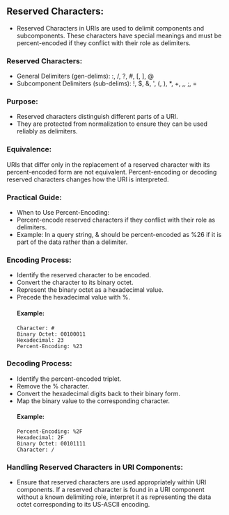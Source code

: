 ## Reserved Characters:
- Reserved Characters in URIs are used to delimit components and subcomponents. These characters have special meanings and must be percent-encoded if they conflict with their role as delimiters.

### Reserved Characters:
- General Delimiters (gen-delims): :, /, ?, #, [, ], @
- Subcomponent Delimiters (sub-delims): !, $, &, ', (, ), *, +, ,, ;, =
### Purpose:
- Reserved characters distinguish different parts of a URI.
- They are protected from normalization to ensure they can be used reliably as delimiters.
### Equivalence:
URIs that differ only in the replacement of a reserved character with its percent-encoded form are not equivalent.
Percent-encoding or decoding reserved characters changes how the URI is interpreted.
### Practical Guide:
- When to Use Percent-Encoding:
- Percent-encode reserved characters if they conflict with their role as delimiters.
- Example: In a query string, & should be percent-encoded as %26 if it is part of the data rather than a delimiter.
### Encoding Process:
- Identify the reserved character to be encoded.
- Convert the character to its binary octet.
- Represent the binary octet as a hexadecimal value.
- Precede the hexadecimal value with %.
    #### Example:
    ````
    Character: #
    Binary Octet: 00100011
    Hexadecimal: 23
    Percent-Encoding: %23
    ````

### Decoding Process:
- Identify the percent-encoded triplet.
- Remove the % character.
- Convert the hexadecimal digits back to their binary form.
- Map the binary value to the corresponding character.
    #### Example:
    ````
    Percent-Encoding: %2F
    Hexadecimal: 2F
    Binary Octet: 00101111
    Character: /
    ````
### Handling Reserved Characters in URI Components:
- Ensure that reserved characters are used appropriately within URI components.
If a reserved character is found in a URI component without a known delimiting role, interpret it as representing the data octet corresponding to its US-ASCII encoding.